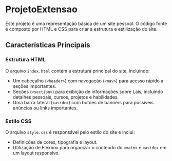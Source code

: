 # ProjetoExtensao
Este projeto é uma representação básica de um site pessoal. O código fonte é composto por HTML e CSS para criar a estrutura e estilização do site.

## Características Principais

### Estrutura HTML

O arquivo `index.html` contém a estrutura principal do site, incluindo:
- Um cabeçalho (`<header>`) com navegação (`<nav>`) para acesso rápido a seções importantes.
- Seções (`<section>`) para exibição de informações sobre Laís, incluindo detalhes pessoais, cursos, projetos e habilidades.
- Uma barra lateral (`<aside>`) com botões de banners para possíveis anúncios ou links importantes.

### Estilo CSS

O arquivo `style.css` é responsável pelo estilo do site e inclui:
- Definições de cores, tipografia e layout.
- Utilização de Flexbox para organizar o conteúdo do `<main>` e `<aside>` em um layout responsivo.


